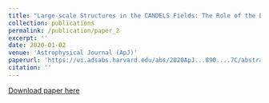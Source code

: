 ```yaml
---
title: "Large-scale Structures in the CANDELS Fields: The Role of the Environment in Star Formation Activity"
collection: publications
permalink: /publication/paper_2
excerpt: ''
date: 2020-01-02
venue: 'Astrophysical Journal (ApJ)'
paperurl: 'https://ui.adsabs.harvard.edu/abs/2020ApJ...890....7C/abstract'
citation: ''
---
```


[Download paper here](https://ui.adsabs.harvard.edu/link_gateway/2020ApJ...890....7C/EPRINT_PDF)
